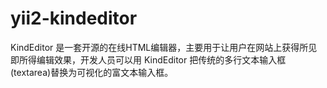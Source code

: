 # yii2-kindeditor
KindEditor 是一套开源的在线HTML编辑器，主要用于让用户在网站上获得所见即所得编辑效果，开发人员可以用 KindEditor 把传统的多行文本输入框(textarea)替换为可视化的富文本输入框。
